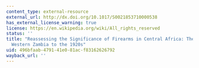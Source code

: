 ```yaml
---
content_type: external-resource
external_url: http://dx.doi.org/10.1017/S0021853710000538
has_external_license_warning: true
license: https://en.wikipedia.org/wiki/All_rights_reserved
status: ''
title: "Reassessing the Significance of Firearms in Central Africa: The Case of North\u2013\
  Western Zambia to the 1920s"
uid: 496bfaab-4791-41e0-81ac-f83162626792
wayback_url: ''
---
```

